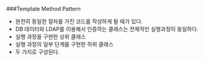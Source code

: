 ###Template Method Pattern

- 완전히 동일한 절차를 가진 코드를 작성하게 될 때가 있다.
- DB 데이터와 LDAP를 이용해서 인증하는 클래스는 전체적인 실행과정이 동일하다.
- 실행 과정을 구현한 상위 클래스
- 실행 과정의 일부 단계를 구현한 하위 클래스
- 두 가지로 구성된다.
